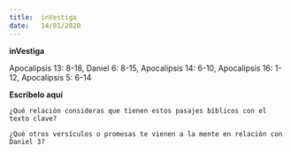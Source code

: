 ```yaml
---
title:  inVestiga
date:   14/01/2020
---
```


**inVestiga**

Apocalipsis 13: 8-18, Daniel 6: 8-15, Apocalipsis 14: 6-10, Apocalipsis 16: 1-12, Apocalipsis 5: 6-14

**Escríbelo aquí**

`¿Qué relación consideras que tienen estos pasajes bíblicos con el texto clave?`

`¿Qué otros versículos o promesas te vienen a la mente en relación con Daniel 3?`
